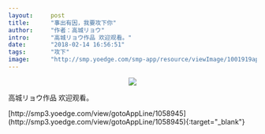 ```yaml
---
layout:     post
title:      "事出有因，我要攻下你"
author:     "作者：高城リョウ"
intro:      "高城リョウ作品 欢迎观看。"
date:       "2018-02-14 16:56:51"
tags:       "攻下"
image:      "http://smp.yoedge.com/smp-app/resource/viewImage/1001919appline.png"
---
```

<div style="text-align: center">
<p><img src="http://smp.yoedge.com/smp-app/resource/viewImage/1001919appline.png"/></p>
</div>
<p class="post-meta">
<span>高城リョウ作品 欢迎观看。</span>
</p>
[http://smp3.yoedge.com/view/gotoAppLine/1058945](http://smp3.yoedge.com/view/gotoAppLine/1058945){:target="_blank"}


